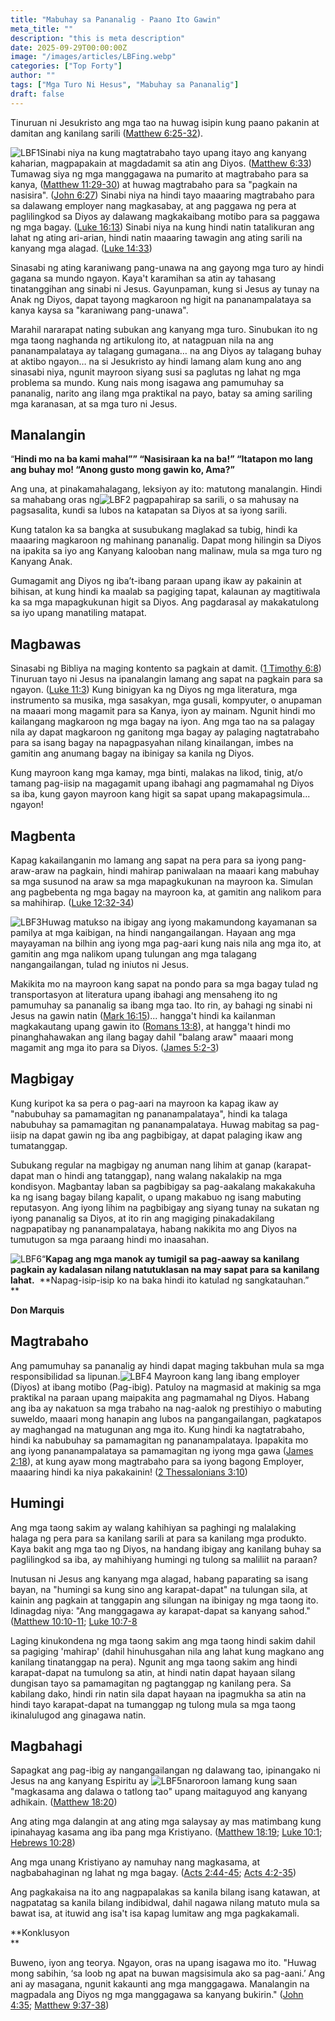 ```yaml
---
title: "Mabuhay sa Pananalig - Paano Ito Gawin"
meta_title: ""
description: "this is meta description"
date: 2025-09-29T00:00:00Z
image: "/images/articles/LBFing.webp"
categories: ["Top Forty"]
author: ""
tags: ["Mga Turo Ni Hesus", "Mabuhay sa Pananalig"]
draft: false
---
```

Tinuruan ni Jesukristo ang mga tao na huwag isipin kung paano pakanin at damitan ang kanilang sarili ([Matthew 6:25-32](http://www.biblegateway.com/passage/index.php?search=Matthew+6%3A25-32;&version=50;&interface=print "Read Matthew 6:25-32")).

![LBF1](/images/Language_pics/Fillipino_pics/PH_LBF/LBF1.png)Sinabi niya na kung magtatrabaho tayo upang itayo ang kanyang kaharian, magpapakain at magdadamit sa atin ang Diyos. ([Matthew 6:33](http://www.biblegateway.com/passage/index.php?search=Matthew+6%3A33;&version=50;&interface=print "Read Matthew 6:33")) Tumawag siya ng mga manggagawa na pumarito at magtrabaho para sa kanya, ([Matthew 11:29-30](http://www.biblegateway.com/passage/index.php?search=Matthew+11%3A29-30;&version=50;&interface=print "Read Matthew 11:29-30")) at huwag magtrabaho para sa "pagkain na nasisira". ([John 6:27](http://www.biblegateway.com/passage/index.php?search=John+6%3A27;&version=50;&interface=print "Read John 6:27")) Sinabi niya na hindi tayo maaaring magtrabaho para sa dalawang employer nang magkasabay, at ang paggawa ng pera at paglilingkod sa Diyos ay dalawang magkakaibang motibo para sa paggawa ng mga bagay. ([Luke 16:13](http://www.biblegateway.com/passage/index.php?search=Luke+16%3A13;&version=50;&interface=print "Read Luke 16:13")) Sinabi niya na kung hindi natin tatalikuran ang lahat ng ating ari-arian, hindi natin maaaring tawagin ang ating sarili na kanyang mga alagad. ([Luke 14:33](http://www.biblegateway.com/passage/index.php?search=Luke+14%3A33;&version=50;&interface=print "Read Luke 14:33"))

  
Sinasabi ng ating karaniwang pang-unawa na ang gayong mga turo ay hindi gagana sa mundo ngayon. Kaya't karamihan sa atin ay tahasang tinatanggihan ang sinabi ni Jesus. Gayunpaman, kung si Jesus ay tunay na Anak ng Diyos, dapat tayong magkaroon ng higit na pananampalataya sa kanya kaysa sa "karaniwang pang-unawa".  
  
Marahil nararapat nating subukan ang kanyang mga turo. Sinubukan ito ng mga taong naghanda ng artikulong ito, at natagpuan nila na ang pananampalataya ay talagang gumagana… na ang Diyos ay talagang buhay at aktibo ngayon… na si Jesukristo ay hindi lamang alam kung ano ang sinasabi niya, ngunit mayroon siyang susi sa paglutas ng lahat ng mga problema sa mundo. Kung nais mong isagawa ang pamumuhay sa pananalig, narito ang ilang mga praktikal na payo, batay sa aming sariling mga karanasan, at sa mga turo ni Jesus.  
  

## **Manalangin**

  
“**Hindi mo na ba kami mahal”” “Nasisiraan ka na ba!” “Itatapon mo lang ang buhay mo! “Anong gusto mong gawin ko, Ama?”**  
  
Ang una, at pinakamahalagang, leksiyon ay ito: matutong manalangin. Hindi sa mahabang oras ng![LBF2](/images/Language_pics/Fillipino_pics/PH_LBF/LBF2.png) pagpapahirap sa sarili, o sa mahusay na pagsasalita, kundi sa lubos na katapatan sa Diyos at sa iyong sarili.  
  
Kung tatalon ka sa bangka at susubukang maglakad sa tubig, hindi ka maaaring magkaroon ng mahinang pananalig. Dapat mong hilingin sa Diyos na ipakita sa iyo ang Kanyang kalooban nang malinaw, mula sa mga turo ng Kanyang Anak.  
  
Gumagamit ang Diyos ng iba’t-ibang paraan upang ikaw ay pakainin at bihisan, at kung hindi ka maalab sa pagiging tapat, kalaunan ay magtitiwala ka sa mga mapagkukunan higit sa Diyos. Ang pagdarasal ay makakatulong sa iyo upang manatiling matapat.  
  

## **Magbawas**

Sinasabi ng Bibliya na maging kontento sa pagkain at damit. ([1 Timothy 6:8](http://www.biblegateway.com/passage/index.php?search=1+Timothy+6%3A8;&version=50;&interface=print "Read 1 Timothy 6:8")) Tinuruan tayo ni Jesus na ipanalangin lamang ang sapat na pagkain para sa ngayon. ([Luke 11:3](http://www.biblegateway.com/passage/index.php?search=Luke+11%3A3;&version=50;&interface=print "Read Luke 11:3")) Kung binigyan ka ng Diyos ng mga literatura, mga instrumento sa musika, mga sasakyan, mga gusali, kompyuter, o anupaman na maaari mong magamit para sa Kanya, iyon ay mainam. Ngunit hindi mo kailangang magkaroon ng mga bagay na iyon. Ang mga tao na sa palagay nila ay dapat magkaroon ng ganitong mga bagay ay palaging nagtatrabaho para sa isang bagay na napagpasyahan nilang kinailangan, imbes na gamitin ang anumang bagay na ibinigay sa kanila ng Diyos.  
  
Kung mayroon kang mga kamay, mga binti, malakas na likod, tinig, at/o tamang pag-iisip na magagamit upang ibahagi ang pagmamahal ng Diyos sa iba, kung gayon mayroon kang higit sa sapat upang makapagsimula... ngayon!

## **Magbenta**

Kapag kakailanganin mo lamang ang sapat na pera para sa iyong pang-araw-araw na pagkain, hindi mahirap paniwalaan na maaari kang mabuhay sa mga susunod na araw sa mga mapagkukunan na mayroon ka. Simulan ang pagbebenta ng mga bagay na mayroon ka, at gamitin ang nalikom para sa mahihirap. ([Luke 12:32-34](http://www.biblegateway.com/passage/index.php?search=Luke+12%3A32-34;&version=50;&interface=print "Read Luke 12:32-34"))  
  
![LBF3](/images/Language_pics/Fillipino_pics/PH_LBF/LBF3.png)Huwag matukso na ibigay ang iyong makamundong kayamanan sa pamilya at mga kaibigan, na hindi nangangailangan. Hayaan ang mga mayayaman na bilhin ang iyong mga pag-aari kung nais nila ang mga ito, at gamitin ang mga nalikom upang tulungan ang mga talagang nangangailangan, tulad ng iniutos ni Jesus.  
  
Makikita mo na mayroon kang sapat na pondo para sa mga bagay tulad ng transportasyon at literatura upang ibahagi ang mensaheng ito ng pamumuhay sa pananalig sa ibang mga tao. Ito rin, ay bahagi ng sinabi ni Jesus na gawin natin ([Mark 16:15](http://www.biblegateway.com/passage/index.php?search=Mark+16%3A15;&version=50;&interface=print "Read Mark 16:15"))... hangga't hindi ka kailanman magkakautang upang gawin ito ([Romans 13:8](http://www.biblegateway.com/passage/index.php?search=Romans+13%3A8;&version=50;&interface=print "Read Romans 13:8")), at hangga't hindi mo pinanghahawakan ang ilang bagay dahil "balang araw" maaari mong magamit ang mga ito para sa Diyos. ([James 5:2-3](http://www.biblegateway.com/passage/index.php?search=James+5%3A2-3;&version=50;&interface=print "Read James 5:2-3"))  
  

## **Magbigay**

Kung kuripot ka sa pera o pag-aari na mayroon ka kapag ikaw ay "nabubuhay sa pamamagitan ng pananampalataya", hindi ka talaga nabubuhay sa pamamagitan ng pananampalataya. Huwag mabitag sa pag-iisip na dapat gawin ng iba ang pagbibigay, at dapat palaging ikaw ang tumatanggap.  
  
Subukang regular na magbigay ng anuman nang lihim at ganap (karapat-dapat man o hindi ang tatanggap), nang walang nakalakip na mga kondisyon. Magbantay laban sa pagbibigay sa pag-aakalang makakakuha ka ng isang bagay bilang kapalit, o upang makabuo ng isang mabuting reputasyon. Ang iyong lihim na pagbibigay ang siyang tunay na sukatan ng iyong pananalig sa Diyos, at ito rin ang magiging pinakadakilang nagpapatibay ng pananampalataya, habang nakikita mo ang Diyos na tumutugon sa mga paraang hindi mo inaasahan.  
  
![LBF6](/images/Language_pics/Fillipino_pics/PH_LBF/LBF6.png)“**Kapag ang mga manok ay tumigil sa pag-aaway sa kanilang pagkain ay kadalasan nilang natutuklasan na may sapat para sa kanilang lahat.**  **Napag-isip-isip ko na baka hindi ito katulad ng sangkatauhan.”  
**

**Don Marquis**              

## **Magtrabaho**

Ang pamumuhay sa pananalig ay hindi dapat maging takbuhan mula sa mga responsibilidad sa lipunan.![LBF4](/images/Language_pics/Fillipino_pics/PH_LBF/LBF4.png) Mayroon kang lang ibang employer (Diyos) at ibang motibo (Pag-ibig). Patuloy na magmasid at makinig sa mga praktikal na paraan upang maipakita ang pagmamahal ng Diyos. Habang ang iba ay nakatuon sa mga trabaho na nag-aalok ng prestihiyo o mabuting suweldo, maaari mong hanapin ang lubos na pangangailangan, pagkatapos ay maghangad na matugunan ang mga ito. Kung hindi ka nagtatrabaho, hindi ka nabubuhay sa pamamagitan ng pananampalataya. Ipapakita mo ang iyong pananampalataya sa pamamagitan ng iyong mga gawa ([James 2:18](http://www.biblegateway.com/passage/index.php?search=James+2%3A18;&version=50;&interface=print "Read James 2:18")), at kung ayaw mong magtrabaho para sa iyong bagong Employer, maaaring hindi ka niya pakakainin! ([2 Thessalonians 3:10](http://www.biblegateway.com/passage/index.php?search=2+Thessalonians+3%3A10;&version=50;&interface=print "Read 2 Thessalonians 3:10"))  
  

## **Humingi**

Ang mga taong sakim ay walang kahihiyan sa paghingi ng malalaking halaga ng pera para sa kanilang sarili at para sa kanilang mga produkto. Kaya bakit ang mga tao ng Diyos, na handang ibigay ang kanilang buhay sa paglilingkod sa iba, ay mahihiyang humingi ng tulong sa maliliit na paraan?  
  
Inutusan ni Jesus ang kanyang mga alagad, habang paparating sa isang bayan, na "humingi sa kung sino ang karapat-dapat" na tulungan sila, at kainin ang pagkain at tanggapin ang silungan na ibinigay ng mga taong ito. Idinagdag niya: "Ang manggagawa ay karapat-dapat sa kanyang sahod." ([Matthew 10:10-11](http://www.biblegateway.com/passage/index.php?search=Matthew+10%3A10-11;&version=50;&interface=print "Read Matthew 10:10-11"); [Luke 10:7-8](http://www.biblegateway.com/passage/index.php?search=Luke+10%3A7-8;&version=50;&interface=print "Read Luke 10:7-8")  
  
Laging kinukondena ng mga taong sakim ang mga taong hindi sakim dahil sa pagiging 'mahirap' (dahil hinuhusgahan nila ang lahat kung magkano ang kanilang tinatanggap na pera). Ngunit ang mga taong sakim ang hindi karapat-dapat na tumulong sa atin, at hindi natin dapat hayaan silang dungisan tayo sa pamamagitan ng pagtanggap ng kanilang pera. Sa kabilang dako, hindi rin natin sila dapat hayaan na ipagmukha sa atin na hindi tayo karapat-dapat na tumanggap ng tulong mula sa mga taong ikinalulugod ang ginagawa natin.  
  

## **Magbahagi**

Sapagkat ang pag-ibig ay nangangailangan ng dalawang tao, ipinangako ni Jesus na ang kanyang Espiritu ay ![LBF5](/images/Language_pics/Fillipino_pics/PH_LBF/LBF5.png)naroroon lamang kung saan "magkasama ang dalawa o tatlong tao" upang maitaguyod ang kanyang adhikain. ([Matthew 18:20](http://www.biblegateway.com/passage/index.php?search=Matthew+18%3A20;&version=50;&interface=print "Read Matthew 18:20"))  
  
Ang ating mga dalangin at ang ating mga salaysay ay mas matimbang kung ipinahayag kasama ang iba pang mga Kristiyano. ([Matthew 18:19](http://www.biblegateway.com/passage/index.php?search=Matthew+18%3A19;&version=50;&interface=print "Read Matthew 18:19"); [Luke 10:1](http://www.biblegateway.com/passage/index.php?search=Luke+10%3A1;&version=50;&interface=print "Read Luke 10:1"); [Hebrews 10:28](http://www.biblegateway.com/passage/index.php?search=Hebrews+10%3A28;&version=50;&interface=print "Read Hebrews 10:28"))  
  
Ang mga unang Kristiyano ay namuhay nang magkasama, at nagbabahaginan ng lahat ng mga bagay. ([Acts 2:44-45](http://www.biblegateway.com/passage/index.php?search=Acts+2%3A44-45;&version=50;&interface=print "Read Acts 2:44-45"); [Acts 4:2-35](http://www.biblegateway.com/passage/index.php?search=Acts+4%3A2-35;&version=50;&interface=print "Read Acts 4:2-35"))  
  
Ang pagkakaisa na ito ang nagpapalakas sa kanila bilang isang katawan, at nagpatatag sa kanila bilang indibidwal, dahil nagawa nilang matuto mula sa bawat isa, at ituwid ang isa't isa kapag lumitaw ang mga pagkakamali.  
  

**Konklusyon  
**

Buweno, iyon ang teorya. Ngayon, oras na upang isagawa mo ito. "Huwag mong sabihin, ‘sa loob ng apat na buwan magsisimula ako sa pag-aani.’ Ang ani ay masagana, ngunit kakaunti ang mga manggagawa. Manalangin na magpadala ang Diyos ng mga manggagawa sa kanyang bukirin." ([John 4:35](http://www.biblegateway.com/passage/index.php?search=John+4%3A35;&version=50;&interface=print "Read John 4:35"); [Matthew 9:37-38](http://www.biblegateway.com/passage/index.php?search=Matthew+9%3A37-38;&version=50;&interface=print "Read Matthew 9:37-38"))
